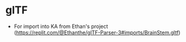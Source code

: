 # glTF

* For import into KA from Ethan's project (https://replit.com/@Ethanthe/glTF-Parser-3#imports/BrainStem.gltf)

